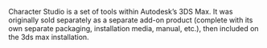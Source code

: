 Character Studio is a set of tools within Autodesk’s 3DS Max. It was originally sold separately as a separate add-on product (complete with its own separate packaging, installation media, manual, etc.), then included on the 3ds max installation.